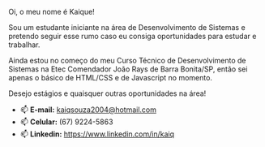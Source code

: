   Oi, o meu nome é Kaique!
  
  Sou um estudante iniciante na área de Desenvolvimento de Sistemas e pretendo seguir esse rumo caso eu consiga oportunidades para estudar e trabalhar. <br>
  
  Ainda estou no começo do meu Curso Técnico de Desenvolvimento de Sistemas na Etec Comendador João Rays de Barra Bonita/SP, então sei apenas o básico de HTML/CSS e de Javascript no momento.
  
  Desejo estágios e quaisquer outras oportunidades na área!
  
- 📫 **E-mail:** kaiqsouza2004@hotmail.com
- 📫 **Celular:** (67) 9224-5863
- 📫 **Linkedin:** https://www.linkedin.com/in/kaiq

